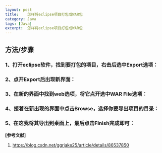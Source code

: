 ```yaml
---
layout: post
title:    怎样将eclipse项目打包成WAR包  
category: Java
tags: [Java]
excerpt:  怎样将eclipse项目打包成WAR包
---
```

## 方法/步骤 ##

### 1、打开eclipse软件，找到要打包的项目，右击后选中Export选项： ###

### 2、点开Export后出现新界面： ###

### 3、在新的界面中找到web选项，将它点开选中WAR File选项： ###

### 4、接着在新出现的界面中点击Browse，选择你要导出项目的目录： ###

### 5、在这我将其导出到桌面上，最后点击Finish完成即可： ###


**[参考文献]**

1. <https://blog.csdn.net/ggrjake25/article/details/86537850>





